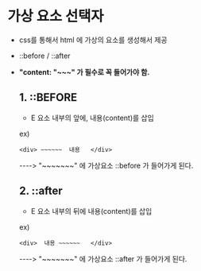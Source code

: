 # 가상 요소 선택자

- css를 통해서 html 에 가상의 요소를 생성해서 제공 

- ::before / ::after 

- **"content: "~~~" 가 필수로 꼭 들어가야 함.**

  ## 1. ::BEFORE

  - E 요소 내부의 앞에, 내용(content)를 삽입

  ex)

  ```
  <div> ~~~~~~  내용   </div>
  ```

  ----> "~~~~~~~" 에 가상요소 ::before 가 들어가게 된다.

  

  ## 2. ::after

  - E 요소 내부의 뒤에 내용(content)를 삽입

  ex) 

  ``` 
  <div>  내용 ~~~~~~   </div>
  ```

  ----> "~~~~~~~" 에 가상요소 ::after 가 들어가게 된다.

  

  


